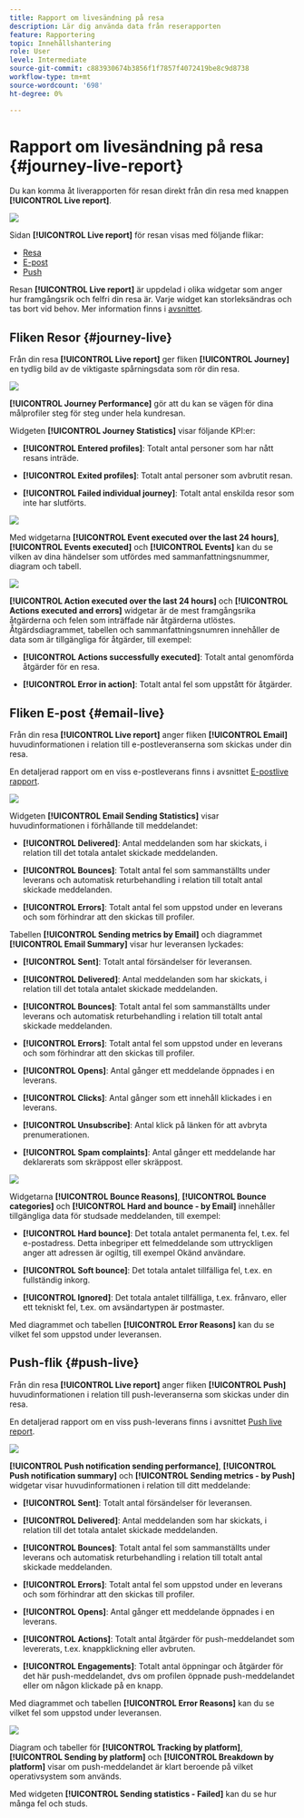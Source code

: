 ```yaml
---
title: Rapport om livesändning på resa
description: Lär dig använda data från reserapporten
feature: Rapportering
topic: Innehållshantering
role: User
level: Intermediate
source-git-commit: c883930674b3856f1f7857f4072419be8c9d8738
workflow-type: tm+mt
source-wordcount: '698'
ht-degree: 0%

---
```


# Rapport om livesändning på resa {#journey-live-report}

Du kan komma åt liverapporten för resan direkt från din resa med knappen **[!UICONTROL Live report]**.

![](../assets/report_1.png)

Sidan **[!UICONTROL Live report]** för resan visas med följande flikar:

* [Resa](#journey-live)
* [E-post](#email-live)
* [Push](#push-live)

Resan **[!UICONTROL Live report]** är uppdelad i olika widgetar som anger hur framgångsrik och felfri din resa är. Varje widget kan storleksändras och tas bort vid behov. Mer information finns i [avsnittet](live-report.md#modify-dashboard).

## Fliken Resor {#journey-live}

Från din resa **[!UICONTROL Live report]** ger fliken **[!UICONTROL Journey]** en tydlig bild av de viktigaste spårningsdata som rör din resa.

![](../assets/report_journey_2.png)

**[!UICONTROL Journey Performance]** gör att du kan se vägen för dina målprofiler steg för steg under hela kundresan.

Widgeten **[!UICONTROL Journey Statistics]** visar följande KPI:er:

* **[!UICONTROL Entered profiles]**: Totalt antal personer som har nått resans inträde.

* **[!UICONTROL Exited profiles]**: Totalt antal personer som avbrutit resan.

* **[!UICONTROL Failed individual journey]**: Totalt antal enskilda resor som inte har slutförts.

![](../assets/report_journey_3.png)

Med widgetarna **[!UICONTROL Event executed over the last 24 hours]**, **[!UICONTROL Events executed]** och **[!UICONTROL Events]** kan du se vilken av dina händelser som utfördes med sammanfattningsnummer, diagram och tabell.

![](../assets/report_journey_4.png)

**[!UICONTROL Action executed over the last 24 hours]** och  **[!UICONTROL Actions executed and errors]** widgetar är de mest framgångsrika åtgärderna och felen som inträffade när åtgärderna utlöstes. Åtgärdsdiagrammet, tabellen och sammanfattningsnumren innehåller de data som är tillgängliga för åtgärder, till exempel:

* **[!UICONTROL Actions successfully executed]**: Totalt antal genomförda åtgärder för en resa.

* **[!UICONTROL Error in action]**: Totalt antal fel som uppstått för åtgärder.

## Fliken E-post {#email-live}

Från din resa **[!UICONTROL Live report]** anger fliken **[!UICONTROL Email]** huvudinformationen i relation till e-postleveranserna som skickas under din resa.

En detaljerad rapport om en viss e-postleverans finns i avsnittet [E-postlive rapport](email-live-report.md).

![](../assets/report_email_1.png)

Widgeten **[!UICONTROL Email Sending Statistics]** visar huvudinformationen i förhållande till meddelandet:

* **[!UICONTROL Delivered]**: Antal meddelanden som har skickats, i relation till det totala antalet skickade meddelanden.

* **[!UICONTROL Bounces]**: Totalt antal fel som sammanställts under leverans och automatisk returbehandling i relation till totalt antal skickade meddelanden.

* **[!UICONTROL Errors]**: Totalt antal fel som uppstod under en leverans och som förhindrar att den skickas till profiler.

Tabellen **[!UICONTROL Sending metrics by Email]** och diagrammet **[!UICONTROL Email Summary]** visar hur leveransen lyckades:

* **[!UICONTROL Sent]**: Totalt antal försändelser för leveransen.

* **[!UICONTROL Delivered]**: Antal meddelanden som har skickats, i relation till det totala antalet skickade meddelanden.

* **[!UICONTROL Bounces]**: Totalt antal fel som sammanställts under leverans och automatisk returbehandling i relation till totalt antal skickade meddelanden.

* **[!UICONTROL Errors]**: Totalt antal fel som uppstod under en leverans och som förhindrar att den skickas till profiler.

* **[!UICONTROL Opens]**: Antal gånger ett meddelande öppnades i en leverans.

* **[!UICONTROL Clicks]**: Antal gånger som ett innehåll klickades i en leverans.

* **[!UICONTROL Unsubscribe]**: Antal klick på länken för att avbryta prenumerationen.

* **[!UICONTROL Spam complaints]**: Antal gånger ett meddelande har deklarerats som skräppost eller skräppost.

![](../assets/report_email_2.png)

Widgetarna **[!UICONTROL Bounce Reasons]**, **[!UICONTROL Bounce categories]** och **[!UICONTROL Hard and bounce - by Email]** innehåller tillgängliga data för studsade meddelanden, till exempel:

* **[!UICONTROL Hard bounce]**: Det totala antalet permanenta fel, t.ex. fel e-postadress. Detta inbegriper ett felmeddelande som uttryckligen anger att adressen är ogiltig, till exempel Okänd användare.

* **[!UICONTROL Soft bounce]**: Det totala antalet tillfälliga fel, t.ex. en fullständig inkorg.

* **[!UICONTROL Ignored]**: Det totala antalet tillfälliga, t.ex. frånvaro, eller ett tekniskt fel, t.ex. om avsändartypen är postmaster.

Med diagrammet och tabellen **[!UICONTROL Error Reasons]** kan du se vilket fel som uppstod under leveransen.

## Push-flik {#push-live}

Från din resa **[!UICONTROL Live report]** anger fliken **[!UICONTROL Push]** huvudinformationen i relation till push-leveranserna som skickas under din resa.

En detaljerad rapport om en viss push-leverans finns i avsnittet [Push live report](push-live-report.md).

![](../assets/report_push_1.png)

**[!UICONTROL Push notification sending performance]**,  **[!UICONTROL Push notification summary]** och  **[!UICONTROL Sending metrics - by Push]** widgetar visar huvudinformationen i relation till ditt meddelande:

* **[!UICONTROL Sent]**: Totalt antal försändelser för leveransen.

* **[!UICONTROL Delivered]**: Antal meddelanden som har skickats, i relation till det totala antalet skickade meddelanden.

* **[!UICONTROL Bounces]**: Totalt antal fel som sammanställts under leverans och automatisk returbehandling i relation till totalt antal skickade meddelanden.

* **[!UICONTROL Errors]**: Totalt antal fel som uppstod under en leverans och som förhindrar att den skickas till profiler.

* **[!UICONTROL Opens]**: Antal gånger ett meddelande öppnades i en leverans.

* **[!UICONTROL Actions]**: Totalt antal åtgärder för push-meddelandet som levererats, t.ex. knappklickning eller avbruten.

* **[!UICONTROL Engagements]**: Totalt antal öppningar och åtgärder för det här push-meddelandet, dvs om profilen öppnade push-meddelandet eller om någon klickade på en knapp.

Med diagrammet och tabellen **[!UICONTROL Error Reasons]** kan du se vilket fel som uppstod under leveransen.

![](../assets/report_push_2.png)

Diagram och tabeller för **[!UICONTROL Tracking by platform]**, **[!UICONTROL Sending by platform]** och **[!UICONTROL Breakdown by platform]** visar om push-meddelandet är klart beroende på vilket operativsystem som används.

Med widgeten **[!UICONTROL Sending statistics - Failed]** kan du se hur många fel och studs.
